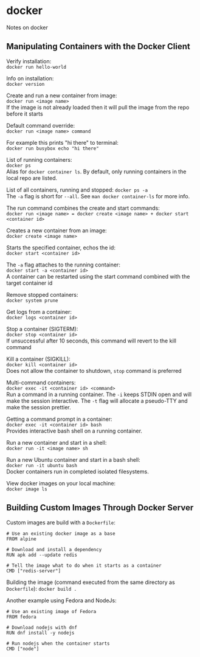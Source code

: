 # docker
Notes on docker

## Manipulating Containers with the Docker Client
Verify installation:  
`docker run hello-world`

Info on installation:  
`docker version`

Create and run a new container from image:  
`docker run <image name>`   
If the image is not already loaded then it will pull the image from the repo before it starts

Default command override:  
`docker run <image name> command`

For example this prints "hi there" to terminal:  
`docker run busybox echo "hi there"`  

List of running containers:  
`docker ps`  
Alias for `docker container ls`. By default, only running containers in the local repo are listed.

List of all containers, running and stopped:
`docker ps -a`  
The `-a` flag is short for `--all`. See `man docker container-ls` for more info.

The run command combines the create and start commands:  
`docker run <image name> = docker create <image name> + docker start <container id>`  

Creates a new container from an image:  
`docker create <image name>`  

Starts the specified container, echos the id:  
`docker start <container id>`

The `-a` flag attaches to the running container:  
`docker start -a <container id>`  
A container can be restarted using the start command combined with the target container id  

Remove stopped containers:  
`docker system prune`  

Get logs from a container:  
`docker logs <container id>`

Stop a container (SIGTERM):  
`docker stop <container id>`  
If unsuccessful after 10 seconds, this command will revert to the kill command

Kill a container (SIGKILL):  
`docker kill <container id>`  
Does not allow the container to shutdown, `stop` command is preferred

Multi-command containers:  
`docker exec -it <container id> <command>`  
Run a command in a running container. The `-i` keeps STDIN open and will make the session
interactive. The `-t` flag will allocate a pseudo-TTY and make the session prettier.  

Getting a command prompt in a container:  
`docker exec -it <container id> bash`  
Provides interactive bash shell on a running container.

Run a new container and start in a shell:  
`docker run -it <image name> sh`  

Run a new Ubuntu container and start in a bash shell:  
`docker run -it ubuntu bash`  
Docker containers run in completed isolated filesystems.

View docker images on your local machine:  
`docker image ls`  

## Building Custom Images Through Docker Server
Custom images are build with a `Dockerfile`:  
```
# Use an existing docker image as a base
FROM alpine

# Download and install a dependency
RUN apk add --update redis

# Tell the image what to do when it starts as a container
CMD ["redis-server"]
```

Building the image (command executed from the same directory as `Dockerfile`):
`docker build .`  

Another example using Fedora and NodeJs:  
```
# Use an existing image of Fedora
FROM fedora

# Download nodejs with dnf
RUN dnf install -y nodejs

# Run nodejs when the container starts
CMD ["node"]
```


